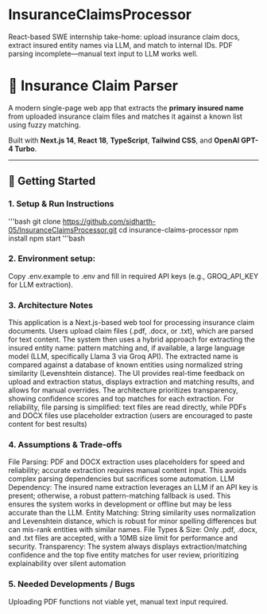 # InsuranceClaimsProcessor
React-based SWE internship take-home: upload insurance claim docs, extract insured entity names via LLM, and match to internal IDs. PDF parsing incomplete—manual text input to LLM works well.

# 🧾 Insurance Claim Parser

A modern single-page web app that extracts the **primary insured name** from uploaded insurance claim files and matches it against a known list using fuzzy matching.

Built with **Next.js 14**, **React 18**, **TypeScript**, **Tailwind CSS**, and **OpenAI GPT-4 Turbo**.

---

## 🚀 Getting Started

### 1. Setup & Run Instructions

'''bash
git clone https://github.com/sidharth-05/InsuranceClaimsProcessor.git
cd insurance-claims-processor
npm install
npm start
'''bash

### 2. Environment setup:
Copy .env.example to .env and fill in required API keys (e.g., GROQ_API_KEY for LLM extraction).

### 3. Architecture Notes
This application is a Next.js-based web tool for processing insurance claim documents. Users upload claim files (.pdf, .docx, or .txt), which are parsed for text content. The system then uses a hybrid approach for extracting the insured entity name: pattern matching and, if available, a large language model (LLM, specifically Llama 3 via Groq API). The extracted name is compared against a database of known entities using normalized string similarity (Levenshtein distance).
The UI provides real-time feedback on upload and extraction status, displays extraction and matching results, and allows for manual overrides. The architecture prioritizes transparency, showing confidence scores and top matches for each extraction. For reliability, file parsing is simplified: text files are read directly, while PDFs and DOCX files use placeholder extraction (users are encouraged to paste content for best results)

### 4. Assumptions & Trade-offs
File Parsing: PDF and DOCX extraction uses placeholders for speed and reliability; accurate extraction requires manual content input. This avoids complex parsing dependencies but sacrifices some automation.
LLM Dependency: The insured name extraction leverages an LLM if an API key is present; otherwise, a robust pattern-matching fallback is used. This ensures the system works in development or offline but may be less accurate than the LLM.
Entity Matching: String similarity uses normalization and Levenshtein distance, which is robust for minor spelling differences but can mis-rank entities with similar names.
File Types & Size: Only .pdf, .docx, and .txt files are accepted, with a 10MB size limit for performance and security.
Transparency: The system always displays extraction/matching confidence and the top five entity matches for user review, prioritizing explainability over silent automation

### 5. Needed Developments / Bugs
Uploading PDF functions not viable yet, manual text input required.
